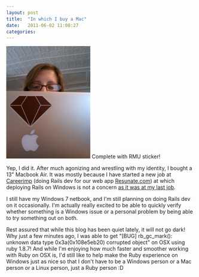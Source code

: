 ```yaml
---
layout: post
title:  "In which I buy a Mac"
date:   2011-06-02 11:08:27
categories:
---
```


<img src="/assets/img/IMG_20110602_103531-225x300.jpg" alt="me and my MBA" />
Complete with RMU sticker!

Yep, I did it. After much agonizing and wrestling with my identity, I bought a 13" Macbook Air. It was mostly because I have started a new job at <a href="http://blog.resunate.com/">Careerimp</a> (doing Rails dev for our web app <a href="http://resunate.com/">Resunate.com</a>) at which deploying Rails on Windows is not a concern [as it was at my last job](/2010/12/16/top-5-reasons-i-develop-in-ruby-on-windows).

I still have my Windows 7 netbook, and I'm still planning on doing Rails dev on it occasionally. I'm actually really excited to be able to quickly verify whether something is a Windows issue or a personal problem by being able to try something out on both.

Rest assured that while this blog has been quiet lately, it will not go dark! Why just a few minutes ago, I was able to get "[BUG] rb_gc_mark(): unknown data type 0x3a(0x108e5eb20) corrupted object" on OSX using ruby 1.8.7! And while I'm enjoying how much faster and smoother working with Ruby on OSX is, I'd still like to help make the Ruby experience on Windows just as nice so that I don't have to be a Windows person or a Mac person or a Linux person, just a Ruby person :D
